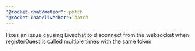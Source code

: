 ```yaml
---
"@rocket.chat/meteor": patch
"@rocket.chat/livechat": patch
---
```


Fixes an issue causing Livechat to disconnect from the websocket when registerGuest is called multiple times with the same token
